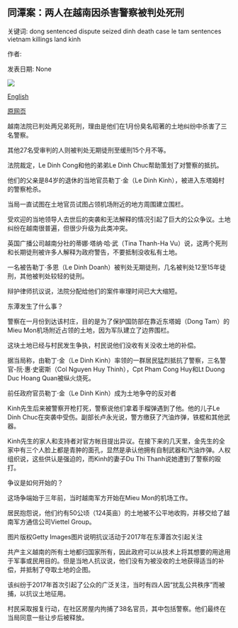 ## 同潭案：两人在越南因杀害警察被判处死刑

关键词: dong sentenced dispute seized dinh death case le tam sentences vietnam killings land kinh

作者: 

发表日期: None

![](https://ichef.bbci.co.uk/news/1024/branded_news/DFC2/production/_110528275_a9fc9fff-916f-4d3c-a58e-e0fb8686590d.jpg)

[English](Dong%20Tam%20case%3A%20Two%20sentenced%20to%20death%20in%20Vietnam%20over%20police%20killings.md)

[原网页](https://www.bbc.com/news/world-asia-54090407)

越南法院已判处两兄弟死刑，理由是他们在1月份臭名昭著的土地纠纷中杀害了三名警察。

其他27名受审判的人则被判处无期徒刑至缓刑15个月不等。

法院裁定，Le Dinh Cong和他的弟弟Le Dinh Chuc帮助策划了对警察的抵抗。

他们的父亲是84岁的退休的当地官员勒丁·金（Le Dinh Kinh），被进入东塔姆村的警察枪杀。

当局一直试图在土地官员试图占领机场附近的地方周围建立围栏。

受欢迎的当地领导人去世后的突袭和无法解释的情况引起了巨大的公众争议。土地纠纷在越南很普遍，但很少升级为此类冲突。

英国广播公司越南分社的蒂娜·塔纳·哈·武（Tina Thanh-Ha Vu）说，这两个死刑和长期徒刑被许多人解释为政府警告，不要抵制没收私有土地。

一名被告勒丁·多恩（Le Dinh Doanh）被判处无期徒刑，几名被判处12至15年徒刑，其他被判处较轻的徒刑。

辩护律师抗议说，法院分配给他们的案件审理时间已大大缩短。

东潭发生了什么事？

警察在一月份到达该村庄，目的是为了保护国防部在靠近东塔姆（Dong Tam）的Mieu Mon机场附近占领的土地，因为军队建立了边界围栏。

这块土地已经与村民发生争执，村民说他们没收有关没收土地的补偿。

据当局称，由勒丁·金（Le Dinh Kinh）率领的一群居民猛烈抵抗了警察，三名警官-阮·惠·史密斯（Col Nguyen Huy Thinh），Cpt Pham Cong Huy和Lt Duong Duc Hoang Quan被纵火烧死。

前任政府官员勒丁·金（Le Dinh Kinh）成为土地争夺的反对者

Kinh先生后来被警察开枪打死，警察说他们拿着手榴弹遇到了他。他的儿子Le Dinh Chuc在突袭中受伤。副部长卢永光说，警方缴获了汽油炸弹，铁棍和其他武器。

Kinh先生的家人和支持者对官方帐目提出异议。在接下来的几天里，金先生的全家中有三个人脸上都是青肿的面孔，显然是承认他拥有自制武器和汽油炸弹。人权组织说，这些供认是强迫的，而Kinh的妻子Du Thi Thanh说她遭到了警察的殴打。

争议是如何开始的？

这场争端始于三年前，当时越南军方开始在Mieu Mon的机场工作。

居民抱怨说，他们约有50公顷（124英亩）的土地被不公平地收购，并移交给了越南军方通信公司Viettel Group。

图片版权Getty Images图片说明抗议活动于2017年在东潭首次引起关注

共产主义越南的所有土地都归国家所有，因此政府可以从技术上将其想要的用途用于军事或民用目的。但是当地人抗议说，他们没有为被没收的土地获得适当的补偿，并抵制了夺取土地的企图。

该纠纷于2017年首次引起了公众的广泛关注，当时有四人因“扰乱公共秩序”而被捕，以抗议土地征用。

村民采取报复行动，在社区房屋内拘捕了38名官员，其中包括警察。他们最终在当局同意一些让步后被释放。